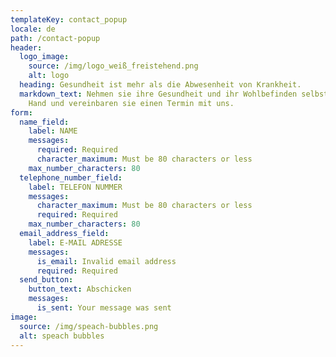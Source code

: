 ```yaml
---
templateKey: contact_popup
locale: de
path: /contact-popup
header:
  logo_image:
    source: /img/logo_weiß_freistehend.png
    alt: logo
  heading: Gesundheit ist mehr als die Abwesenheit von Krankheit.
  markdown_text: Nehmen sie ihre Gesundheit und ihr Wohlbefinden selbst in die
    Hand und vereinbaren sie einen Termin mit uns.
form:
  name_field:
    label: NAME
    messages:
      required: Required
      character_maximum: Must be 80 characters or less
    max_number_characters: 80
  telephone_number_field:
    label: TELEFON NUMMER
    messages:
      character_maximum: Must be 80 characters or less
      required: Required
    max_number_characters: 80
  email_address_field:
    label: E-MAIL ADRESSE
    messages:
      is_email: Invalid email address
      required: Required
  send_button:
    button_text: Abschicken
    messages:
      is_sent: Your message was sent
image:
  source: /img/speach-bubbles.png
  alt: speach bubbles
---
```

